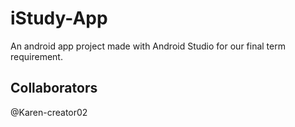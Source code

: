 # iStudy-App
An android app project made with Android Studio for our final term requirement.

## Collaborators
@Karen-creator02
